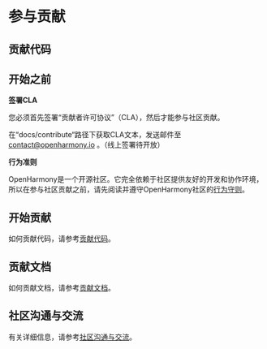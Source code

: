 # 参与贡献<a name="ZH-CN_TOPIC_0000001053868136"></a>

## 贡献代码<a name="section10170447161315"></a>

## 开始之前<a name="section2734837154520"></a>

**签署CLA**

您必须首先签署“贡献者许可协议”（CLA），然后才能参与社区贡献。

在“docs/contribute“路径下获取CLA文本，发送邮件至[contact@openharmony.io](mailto:contact@openharmony.io) 。（线上签署待开放）

**行为准则**

OpenHarmony是一个开源社区。它完全依赖于社区提供友好的开发和协作环境，所以在参与社区贡献之前，请先阅读并遵守OpenHarmony社区的[行为守则](行为准则.md)。

## 开始贡献<a name="section184321756134618"></a>

如何贡献代码，请参考[贡献代码](贡献代码.md)。

## 贡献文档<a name="section11234185012131"></a>

如何贡献文档，请参考[贡献文档](贡献文档.md)。

## 社区沟通与交流<a name="section98614457153"></a>

有关详细信息，请参考[社区沟通与交流](社区沟通与交流.md)。

